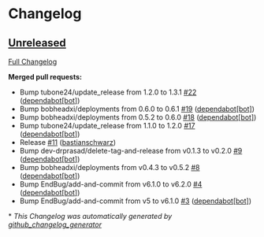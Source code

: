 # Changelog

## [Unreleased](https://github.com/codenamephp/template.chef.cookbook/tree/HEAD)

[Full Changelog](https://github.com/codenamephp/template.chef.cookbook/compare/7f17c593bb1b834304b9a066be896109d46be7c1...HEAD)

**Merged pull requests:**

- Bump tubone24/update\_release from 1.2.0 to 1.3.1 [\#22](https://github.com/codenamephp/template.chef.cookbook/pull/22) ([dependabot[bot]](https://github.com/apps/dependabot))
- Bump bobheadxi/deployments from 0.6.0 to 0.6.1 [\#19](https://github.com/codenamephp/template.chef.cookbook/pull/19) ([dependabot[bot]](https://github.com/apps/dependabot))
- Bump bobheadxi/deployments from 0.5.2 to 0.6.0 [\#18](https://github.com/codenamephp/template.chef.cookbook/pull/18) ([dependabot[bot]](https://github.com/apps/dependabot))
- Bump tubone24/update\_release from 1.1.0 to 1.2.0 [\#17](https://github.com/codenamephp/template.chef.cookbook/pull/17) ([dependabot[bot]](https://github.com/apps/dependabot))
- Release [\#11](https://github.com/codenamephp/template.chef.cookbook/pull/11) ([bastianschwarz](https://github.com/bastianschwarz))
- Bump dev-drprasad/delete-tag-and-release from v0.1.3 to v0.2.0 [\#9](https://github.com/codenamephp/template.chef.cookbook/pull/9) ([dependabot[bot]](https://github.com/apps/dependabot))
- Bump bobheadxi/deployments from v0.4.3 to v0.5.2 [\#8](https://github.com/codenamephp/template.chef.cookbook/pull/8) ([dependabot[bot]](https://github.com/apps/dependabot))
- Bump EndBug/add-and-commit from v6.1.0 to v6.2.0 [\#4](https://github.com/codenamephp/template.chef.cookbook/pull/4) ([dependabot[bot]](https://github.com/apps/dependabot))
- Bump EndBug/add-and-commit from v5 to v6.1.0 [\#3](https://github.com/codenamephp/template.chef.cookbook/pull/3) ([dependabot[bot]](https://github.com/apps/dependabot))



\* *This Changelog was automatically generated by [github_changelog_generator](https://github.com/github-changelog-generator/github-changelog-generator)*
